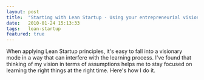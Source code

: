 ```yaml
---
layout: post
title:  "Starting with Lean Startup - Using your entrepreneurial vision to direct your learning"
date:   2010-01-24 15:13:33
tags:   lean-startup
featured: true
---
```


When applying Lean Startup principles, it's easy to fall into a visionary mode in a way that can interfere with the learning process. I've found that thinking of my vision in terms of assumptions helps me to stay focused on learning the right things at the right time. Here's how I do it.

<object width="425" height="344"><param name="movie" value="http://www.youtube.com/v/C8zR4ukQ7qg&hl=en_US&fs=1&rel=0"></param><param name="allowFullScreen" value="true"></param><param name="allowscriptaccess" value="always"></param><embed src="http://www.youtube.com/v/C8zR4ukQ7qg&hl=en_US&fs=1&rel=0" type="application/x-shockwave-flash" allowscriptaccess="always" allowfullscreen="true" width="425" height="344"></embed></object>

